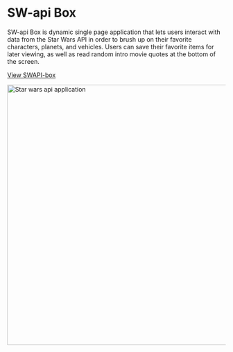 # SW-api Box

SW-api Box is dynamic single page application that lets users interact with data from the Star Wars API in order to brush up on their favorite characters, planets, and vehicles. Users can save their favorite items for later viewing, as well as read random intro movie quotes at the bottom of the screen.

<a href="https://ml-swapi-box.herokuapp.com/">View SWAPI-box</a>

<img src="https://i.imgur.com/NUn9crT.png" width='600px' alt="Star wars api application">
